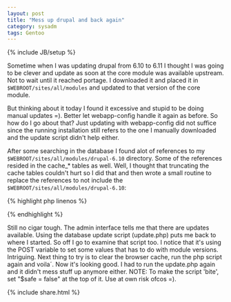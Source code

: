 ```yaml
---
layout: post
title: "Mess up drupal and back again"
category: sysadm
tags: Gentoo
---
```

{% include JB/setup %}

Sometime when I was updating drupal from 6.10 to 6.11 I thought I was going to be clever and update as soon at the core module was available upstream.
Not to wait until it reached portage.
I downloaded it and placed it in ``$WEBROOT/sites/all/modules`` and updated to that version of the core module.

But thinking about it today I found it excessive and stupid to be doing manual updates =).
Better let webapp-config handle it again as before.
So how do I go about that?
Just updating with webapp-config did not suffice since the running installation still refers to the one I manually downloaded and the update script didn't help either.

After some searching in the database I found alot of references to my ``$WEBROOT/sites/all/modules/drupal-6.10`` directory.
Some of the references resided in the cache_* tables as well.
Well, I thought that truncating the cache tables couldn't hurt so I did that and then wrote a small routine to replace the references to not include the ``$WEBROOT/sites/all/modules/drupal-6.10``:

{% highlight php linenos %}

<?php

$safe = true;

$link = mysql_connect('127.0.0.1', 'drupal', 'password');
if (!$link) {
    die ('Error connecting' . mysql_error());
}
echo 'Successful connect';
mysql_select_db ('drupal', $link) or die ("Error selecting");    

// ======= fix menu_router ======
$sql = "SELECT * "
    ."FROM `menu_router` "
    ."WHERE `file` LIKE '%drupal-6.10%'";
$menu_router_contents = mysql_query($sql) or die ("Error fetching values from menu_router".mysql_error()); 
$row = 0;
$i=1;
while($row = mysql_fetch_array($menu_router_contents)) {

    echo "\nResult no ".$i.": ".$row['file'];
    $i++;
    $newvalue = str_replace('sites/all/modules/drupal-6.10/', '', $row['file']);
    $sql = 'UPDATE `drupal`.`menu_router` SET `file` = \''.$newvalue
	.'\' WHERE CONVERT(`menu_router`.`path` USING utf8) = \''.$row['path'].'\' LIMIT 1;';
    exec_sql($sql, $safe);
}

// ======= fix system ======
$sql = 'SELECT * FROM `system` WHERE `filename` LIKE \'%drupal-6.10%\''; 
$system_contents = mysql_query($sql) or die ("Error fetching values from system".mysql_error());
$row = 0;
$i=1;
while($row = mysql_fetch_array($system_contents)) {

    echo "\nResult no ".$i.": ".$row['filename'];
    $i++;
    $newvalue = str_replace('sites/all/modules/drupal-6.10/', '', $row['filename']);
    $sql = 'UPDATE `drupal`.`system` SET `filename` = \''.$newvalue
	.'\' WHERE CONVERT(`system`.`filename` USING utf8) = \''.$row['filename'].'\' LIMIT 1;';

    exec_sql($sql, $safe);
}

mysql_close();

function exec_sql($query, $safe) {
    if ($safe) {
	echo "\nThis is the query: ".$query;
    } else {
	mysql_query($query) or die ("Error executing query".mysql_error());
    }
}

?>
{% endhighlight %} 

Still no cigar tough.
The admin interface tells me that there are updates available.
Using the database update script (update.php) puts me back to where I started.
So off I go to examine that script too.
I notice that it's using the POST variable to set some values that has to do with module versions.
Intriguing.
Next thing to try is to clear the browser cache, run the php script again and voila´.
Now it's looking good.
I had to run the update.php again and it didn't mess stuff up anymore either.
NOTE: To make the script 'bite', set "$safe = false" at the top of it.
Use at own risk ofcos =).

{% include share.html %}
